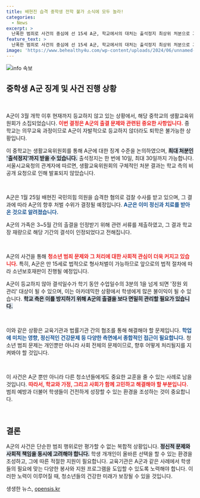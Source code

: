 ```yaml
---
title: 배현진 습격 중학생 전학 불가 소식에 모두 놀라!
categories:
  - News
excerpt: >
  난폭한 범죄로 사건의 중심에 선 15세 A군, 학교에서의 대처는 출석정지 최상위 처분으로 그를 보호할 수 있을까? 중학교 교육의 한계 속에서 벌어지는 그의 이야기를 조명합니다. 클릭하세요!
feature_text: >
  난폭한 범죄로 사건의 중심에 선 15세 A군, 학교에서의 대처는 출석정지 최상위 처분으로 그를 보호할 수 있을까? 중학교 교육의 한계 속에서 벌어지는 그의 이야기를 조명합니다. 클릭하세요!
image: 'https://www.behealthy4u.com/wp-content/uploads/2024/06/unnamed-file.png'
---
```


<p><img src="https://www.behealthy4u.com/wp-content/uploads/2024/06/unnamed-file.png" alt="info 속보" /></p>

<h2 data-ke-size="size26">중학생 A군 징계 및 사건 진행 상황</h2>

<p data-ke-size="size16">&nbsp;</p>

<p>A군이 3월 개학 이후 현재까지 등교하지 않고 있는 상황에서, 해당 중학교의 생활교육위원회가 소집되었습니다. <b><span style="color: #ee2323;">이번 결정은 A군의 출결 문제와 관련된 중요한 사항입니다.</span></b> 중학교는 의무교육 과정이므로 A군이 자발적으로 등교하지 않더라도 퇴학은 불가능한 상황입니다.</p>

<p>이 중학교는 생활교육위원회를 통해 A군에 대한 징계 수준을 논의하였으며, <b><span style="background-color: #21538527;">최대 처분인 '출석정지'까지 받을 수 있습니다.</span></b> 출석정지는 한 번에 10일, 최대 30일까지 가능합니다. 서울시교육청의 관계자에 따르면, 생활교육위원회의 구체적인 처분 결과는 학교 측의 비공개 요청으로 인해 발표되지 않았습니다.</p>

<p data-ke-size="size16">&nbsp;</p>

<p>A군은 1월 25일 배현진 국민의힘 의원을 습격한 혐의로 검찰 수사를 받고 있으며, 그 결과에 따라 A군의 향후 처벌 수위가 결정될 예정입니다. <b><span style="color: #1a5490;">A군은 이미 정신과 치료를 받아온 것으로 알려졌습니다.</span></b>  </p>

<p>A군의 가족은 3~5월 간의 출결을 인정받기 위해 관련 서류를 제출하였고, 그 결과 학교장 재량으로 해당 기간의 결석이 인정되었다고 전해집니다.</p>

<p data-ke-size="size16">&nbsp;</p>

<p>A군의 사건을 통해 <b><span style="color: #ee2323;">청소년 범죄 문제와 그 처리에 대한 사회적 관심이 더욱 커지고 있습니다.</span></b> 특히, A군은 만 15세로 법적으로 형사처벌이 가능하므로 앞으로의 법적 절차에 따라 소년보호재판이 진행될 예정입니다.</p>

<p>A군이 등교하지 않아 결석일수가 학기 동안 수업일수의 3분의 1을 넘게 되면 '정원 외 관리' 대상이 될 수 있으며, 이는 아카데믹한 상황에서 학생에게 많은 불이익이 될 수 있습니다. <b><span style="background-color: #21538527;">학교 측은 이를 방지하기 위해 A군의 출결을 보다 면밀히 관리할 필요가 있습니다.</span></b> </p>

<p data-ke-size="size16">&nbsp;</p>

<p>이와 같은 상황은 교육기관과 법률기관 간의 협조를 통해 해결해야 할 문제입니다. <b><span style="color: #1a5490;">학업에 미치는 영향, 정신적인 건강문제 등 다양한 측면에서 종합적인 접근이 필요합니다.</span></b> 청소년 범죄 문제는 개인뿐만 아니라 사회 전체의 문제이므로, 향후 어떻게 처리될지를 지켜봐야 할 것입니다. </p>

<p data-ke-size="size16">&nbsp;</p>

<p>이 사건은 A군 뿐만 아니라 다른 청소년들에게도 중요한 교훈을 줄 수 있는 사례로 남을 것입니다. <b><span style="color: #ee2323;">따라서, 학교와 가정, 그리고 사회가 함께 고민하고 해결해야 할 부분입니다.</span></b> 범죄 예방과 더불어 학생들이 건전하게 성장할 수 있는 환경을 조성하는 것이 중요합니다.</p>

<p data-ke-size="size16">&nbsp;</p>

<h2 data-ke-size="size26">결론</h2>

<p>A군의 사건은 단순한 범죄 행위로만 평가할 수 없는 복합적 상황입니다. <b><span style="background-color: #21538527;">정신적 문제와 사회적 책임을 동시에 고려해야 합니다.</span></b> 학생 개개인이 올바른 선택을 할 수 있는 환경을 조성하고, 그에 따른 적절한 지원이 필요합니다. 교육기관은 A군과 같은 사례에서 학생들의 필요에 맞는 다양한 봉사와 지원 프로그램을 도입할 수 있도록 노력해야 합니다. 이러한 노력이 이루어질 때, 청소년들의 건강한 미래가 보장될 수 있을 것입니다.</p>
생생한 뉴스, <a href="https://opensis.kr" rel="dofollow">opensis.kr</a>


